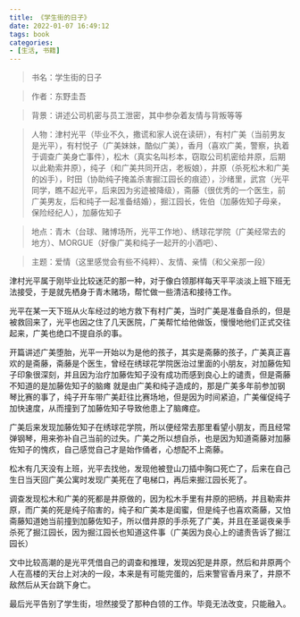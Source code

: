 ```yaml
---
title: 《学生街的日子》
date: 2022-01-07 16:49:12
tags: book
categories:
- [生活, 书籍]
---
```


> 书名：学生街的日子

> 作者：东野圭吾

> 背景：讲述公司机密与员工泄密，其中参杂着友情与背叛等等

> 人物：津村光平（毕业不久，撒谎和家人说在读研），有村广美（当前男友是光平），有村悦子（广美妹妹，酷似广美），香月（喜欢广美，警察，执着于调查广美身亡事件），松木（真实名叫杉本，窃取公司机密给井原，后期以此勒索井原），纯子（和广美共同开店，老板娘），井原（杀死松木和广美的凶手），时田（协助纯子掩盖杀害掘江园长的痕迹），沙绪里，武宫（光平同学，瞧不起光平，后来因为劣迹被降级），斋藤（很优秀的一个医生，前广美男友，后和纯子一起准备结婚），掘江园长，佐伯（加藤佐知子母亲，保险经纪人），加藤佐知子

> 地点：青木（台球、赌博场所，光平工作地）、绣球花学院（广美经常去的地方）、MORGUE（好像广美和纯子一起开的小酒吧）、

> 主题：爱情（这里感觉会有些不纯粹）、友情、亲情（和父亲那一段）

津村光平属于刚毕业比较迷茫的那一种，对于像白领那样每天平平淡淡上班下班无法接受，于是就先栖身于青木赌场，帮忙做一些清洁和接待工作。

光平在某一天下班从火车经过的地方救下有村广美，当时广美是准备自杀的，但是被救回来了，光平也因之住了几天医院，广美帮忙给他做饭，慢慢地他们正式交往起来，广美也绝口不提自杀的事。

开篇讲述广美堕胎，光平一开始以为是他的孩子，其实是斋藤的孩子，广美真正喜欢的是斋藤，斋藤是个医生，曾经在绣球花学院医治过里面的小朋友，对加藤佐知子印象很深刻，并且因为治疗加藤佐知子没有成功而感到良心上的谴责，但是斋藤不知道的是加藤佐知子的脑瘫 就是由广美和纯子造成的，那是广美多年前参加钢琴比赛的事了，纯子开车带广美赶往比赛场地，但是因为时间紧迫，广美催促纯子加快速度，从而撞到了加藤佐知子导致他患上了脑瘫症。

广美后来发现加藤佐知子在绣球花学院，所以便经常去那里看望小朋友，而且经常弹钢琴，用来弥补自己当前的过失。广美之所以想自杀，也是因为知道斋藤对加藤佐知子的愧疚，自己感觉自己才是始作俑者，心想配不上斋藤。

松木有几天没有上班，光平去找他，发现他被登山刀插中胸口死亡了，后来在自己生日当天回广美公寓时发现广美死在了电梯口，再后来掘江园长死了。

调查发现松木和广美的死都是井原做的，因为松木手里有井原的把柄，并且勒索井原，而广美的死是纯子陷害的，纯子和广美本是闺蜜，但是纯子也喜欢斋藤，又怕斋藤知道她当前撞到加藤佐知子，所以借井原的手杀死了广美，并且在圣诞夜亲手杀死了掘江园长，因为掘江园长也知道这件事（广美因为良心上的谴责告诉了掘江园长）

文中比较高潮的是光平凭借自己的调查和推理，发现凶犯是井原，然后和井原两个人在高楼的天台上对决的一段，本来是有可能完蛋的，后来警官香月来了，井原不敌然后从天台跳下身亡。

最后光平告别了学生街，坦然接受了那种白领的工作。毕竟无法改变，只能融入。
